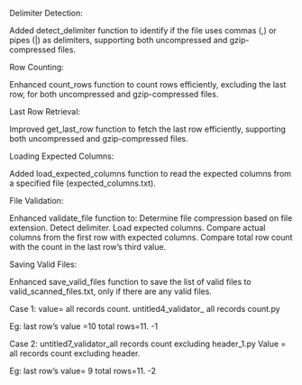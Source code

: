 Delimiter Detection:

Added detect_delimiter function to identify if the file uses commas (,) or pipes (|) as delimiters, supporting both uncompressed and gzip-compressed files.


Row Counting:

Enhanced count_rows function to count rows efficiently, excluding the last row, for both uncompressed and gzip-compressed files.


Last Row Retrieval:

Improved get_last_row function to fetch the last row efficiently, supporting both uncompressed and gzip-compressed files.


Loading Expected Columns:

Added load_expected_columns function to read the expected columns from a specified file (expected_columns.txt).



File Validation:

Enhanced validate_file function to:
Determine file compression based on file extension.
Detect delimiter.
Load expected columns.
Compare actual columns from the first row with expected columns.
Compare total row count with the count in the last row’s third value.

Saving Valid Files:

Enhanced save_valid_files function to save the list of valid files to valid_scanned_files.txt, only if there are any valid files.











 Case 1:
value= all records count. untitled4_validator_ all records count.py

Eg: last row’s value =10        total rows=11.  -1


Case 2: untitled7_validator_all records count excluding header_1.py
Value = all records count excluding header. 
 
Eg: last row’s value= 9  total rows=11.         -2

